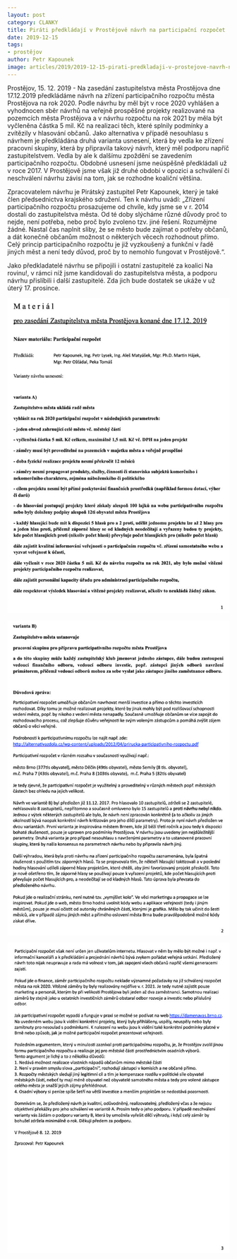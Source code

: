 ```yaml
---
layout: post
category: CLANKY
title: Piráti předkládají v Prostějově návrh na participační rozpočet
date: 2019-12-15
tags: 
- prostějov
author: Petr Kapounek
image: articles/2019/2019-12-15-pirati-predkladaji-v-prostejove-navrh-na-participacni-rozpocet.jpg  #751x422 pixelu
---
```

Prostějov, 15. 12. 2019 - Na zasedání zastupitelstva města Prostějova dne 17.12.2019 předkládáme návrh na zřízení participačního rozpočtu města Prostějova na rok 2020. Podle návrhu by měl být v roce 2020 vyhlášen a vyhodnocen sběr návrhů na veřejně prospěšné projekty realizované na pozemcích města Prostějova a v návrhu rozpočtu na rok 2021 by měla být vyčleněna částka 5 mil. Kč na realizaci těch, které splnily podmínky a zvítězily v hlasování občanů. Jako alternativa v případě nesouhlasu s návrhem je předkládána druhá varianta usnesení, která by vedla ke zřízení pracovní skupiny, která by připravila takový návrh, který měl podporu napříč zastupitelstvem. Vedla by ale k dalšímu zpoždění se zavedením participačního rozpočtu. Obdobné usnesení jsme neúspěšně předkládali už v roce 2017. V Prostějově jsme však již druhé období v opozici a schválení či neschválení návrhu závisí na tom, jak se rozhodne koaliční většina.

Zpracovatelem návrhu je Pirátský zastupitel Petr Kapounek, který je také člen předsednictva krajského sdružení. Ten k návrhu uvádí: „Zřízení participačního rozpočtu prosazujeme od chvíle, kdy jsme se v r. 2014 dostali do zastupitelstva města. Od té doby slýcháme různé důvody proč to nejde, není potřeba, nebo proč bylo zvoleno tzv. jiné řešení. Rozumějme žádné. Nastal čas naplnit sliby, že se město bude zajímat o potřeby občanů, a dát konečně občanům možnost o některých věcech rozhodnout přímo. Celý princip participačního rozpočtu je již vyzkoušený a funkční v řadě jiných měst a není tedy důvod, proč by to nemohlo fungovat v Prostějově.“.

Jako předkladatelé návrhu se připojili i ostatní zastupitelé za koalici Na rovinu!, v rámci níž jsme kandidovali do zastupitelstva města, a podporu návrhu přislíbili i další zastupitelé. Zda jich bude dostatek se ukáže v už úterý 17. prosince.

![Návrh na participační rozpočet - strana 1](/assets/img/miscellaneous/pirati-predkladaji-v-prostejove-navrh-na-participacni-rozpocet-1.jpg)

![Návrh na participační rozpočet - strana 2](/assets/img/miscellaneous/pirati-predkladaji-v-prostejove-navrh-na-participacni-rozpocet-2.jpg)

![Návrh na participační rozpočet - strana 3](/assets/img/miscellaneous/pirati-predkladaji-v-prostejove-navrh-na-participacni-rozpocet-3.jpg)